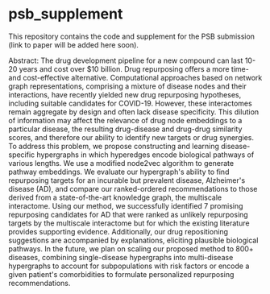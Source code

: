 # psb_supplement
This repository contains the code and supplement for the PSB submission (link to paper will be added here soon).


Abstract: 
The drug development pipeline for a new compound can last 10-20 years and cost over \$10 billion. Drug repurposing offers a more time- and cost-effective alternative. Computational approaches based on network graph representations, comprising a mixture of disease nodes and their interactions, have recently yielded new drug repurposing hypotheses, including suitable candidates for COVID-19. However, these interactomes remain aggregate by design and often lack disease specificity. This dilution of information may affect the relevance of drug node embeddings to a particular disease, the resulting drug-disease and drug-drug similarity scores, and therefore our ability to identify new targets or drug synergies. To address this problem, we propose constructing and learning disease-specific hypergraphs in which hyperedges encode biological pathways of various lengths. We use a modified node2vec algorithm to generate pathway embeddings. We evaluate our hypergraph's ability to find repurposing targets for an incurable but prevalent disease, Alzheimer's disease (AD), and compare our ranked-ordered recommendations to those derived from a state-of-the-art knowledge graph, the multiscale interactome. Using our method, we successfully identified 7 promising repurposing candidates for AD that were ranked as unlikely repurposing targets by the multiscale interactome but for which the existing literature provides supporting evidence. Additionally, our drug repositioning suggestions are accompanied by explanations, eliciting plausible biological pathways. In the future, we plan on scaling our proposed method to 800+ diseases, combining single-disease hypergraphs into multi-disease hypergraphs to account for subpopulations with risk factors or encode a given patient's comorbidities to formulate personalized repurposing recommendations. 
